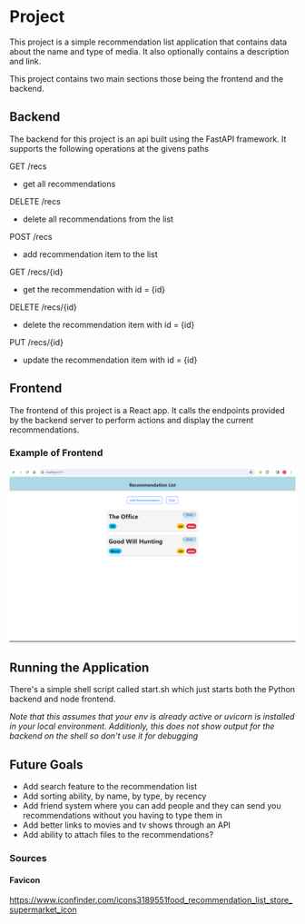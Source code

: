# Project

This project is a simple recommendation list application that contains data about the name and type of media. It also optionally contains a description and link.

This project contains two main sections those being the frontend and the backend.

## Backend 

The backend for this project is an api built using the FastAPI framework. It supports the following operations at the givens paths 

GET /recs 
- get all recommendations 

DELETE /recs
- delete all recommendations from the list

POST /recs
- add recommendation item to the list

GET /recs/{id}
- get the recommendation with id = {id}

DELETE /recs/{id}
- delete the recommendation item with id = {id}

PUT /recs/{id}
- update the recommendation item with id = {id}


## Frontend 

The frontend of this project is a React app. It calls the endpoints provided by the backend server to perform actions and display the current recommendations.

### Example of Frontend

![This is an example of the frontend](/images/frontend_example.png)



## Running the Application

There's a simple shell script called start.sh which just starts both the Python backend and node frontend. 

*Note that this assumes that your env is already active or uvicorn is installed in your local environment. Additionly, this does not show output for the backend on the shell so don't use it for debugging*


## Future Goals

- Add search feature to the recommendation list
- Add sorting ability, by name, by type, by recency 
- Add friend system where you can add people and they can send you recommendations without you having to type them in 
- Add better links to movies and tv shows through an API
- Add ability to attach files to the recommendations?



### Sources

#### Favicon

https://www.iconfinder.com/icons3189551food_recommendation_list_store_supermarket_icon
